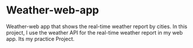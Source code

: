 # Weather-web-app
Weather-web app that shows the real-time weather report by cities.
In this project, I use the weather API for the real-time weather report in my web app.
Its my practice Project.
